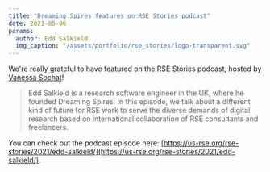 ```yaml
---
title: "Dreaming Spires features on RSE Stories podcast"
date: 2021-05-06
params:
  author: Edd Salkield
  img_caption: "/assets/portfolio/rse_stories/logo-transparent.svg"
---
```


We're really grateful to have featured on the RSE Stories podcast, hosted by [Vanessa Sochat](https://vsoch.github.io/)!

> Edd Salkield is a research software engineer in the UK, where he founded Dreaming Spires. In this episode, we talk about a different kind of future for RSE work to serve the diverse demands of digital research based on international collaboration of RSE consultants and freelancers.

You can check out the podcast episode here: [https://us-rse.org/rse-stories/2021/edd-salkield/](https://us-rse.org/rse-stories/2021/edd-salkield/).
